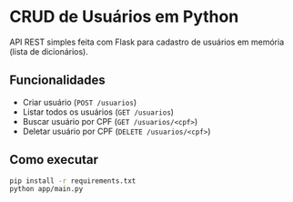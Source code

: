 # CRUD de Usuários em Python

API REST simples feita com Flask para cadastro de usuários em memória (lista de dicionários).

## Funcionalidades

- Criar usuário (`POST /usuarios`)
- Listar todos os usuários (`GET /usuarios`)
- Buscar usuário por CPF (`GET /usuarios/<cpf>`)
- Deletar usuário por CPF (`DELETE /usuarios/<cpf>`)

## Como executar

```bash
pip install -r requirements.txt
python app/main.py
